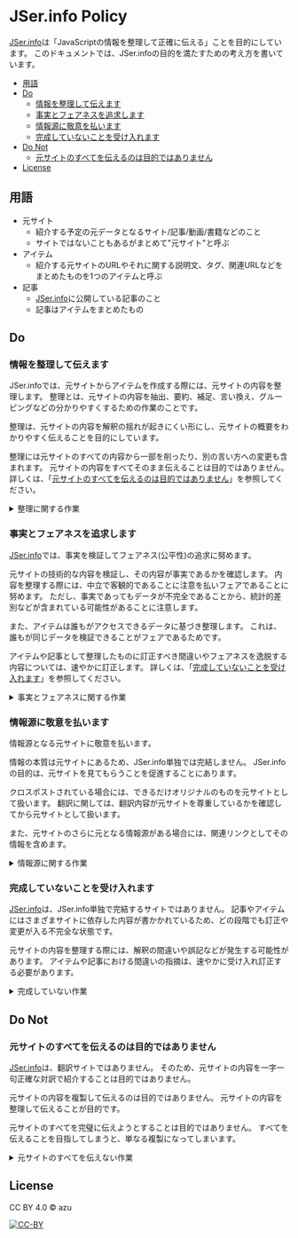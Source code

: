 # JSer.info Policy

[JSer.info][]は「JavaScriptの情報を整理して正確に伝える」ことを目的にしています。
このドキュメントでは、JSer.infoの目的を満たすための考え方を書いています。

<!-- TOC -->

- [用語](#%E7%94%A8%E8%AA%9E)
- [Do](#do)
    - [情報を整理して伝えます](#%E6%83%85%E5%A0%B1%E3%82%92%E6%95%B4%E7%90%86%E3%81%97%E3%81%A6%E4%BC%9D%E3%81%88%E3%81%BE%E3%81%99)
    - [事実とフェアネスを追求します](#%E4%BA%8B%E5%AE%9F%E3%81%A8%E3%83%95%E3%82%A7%E3%82%A2%E3%83%8D%E3%82%B9%E3%82%92%E8%BF%BD%E6%B1%82%E3%81%97%E3%81%BE%E3%81%99)
    - [情報源に敬意を払います](#%E6%83%85%E5%A0%B1%E6%BA%90%E3%81%AB%E6%95%AC%E6%84%8F%E3%82%92%E6%89%95%E3%81%84%E3%81%BE%E3%81%99)
    - [完成していないことを受け入れます](#%E5%AE%8C%E6%88%90%E3%81%97%E3%81%A6%E3%81%84%E3%81%AA%E3%81%84%E3%81%93%E3%81%A8%E3%82%92%E5%8F%97%E3%81%91%E5%85%A5%E3%82%8C%E3%81%BE%E3%81%99)
- [Do Not](#do-not)
    - [元サイトのすべてを伝えるのは目的ではありません](#%E5%85%83%E3%82%B5%E3%82%A4%E3%83%88%E3%81%AE%E3%81%99%E3%81%B9%E3%81%A6%E3%82%92%E4%BC%9D%E3%81%88%E3%82%8B%E3%81%AE%E3%81%AF%E7%9B%AE%E7%9A%84%E3%81%A7%E3%81%AF%E3%81%82%E3%82%8A%E3%81%BE%E3%81%9B%E3%82%93)
- [License](#license)

<!-- /TOC -->

## 用語

- 元サイト
    - 紹介する予定の元データとなるサイト/記事/動画/書籍などのこと
    - サイトではないこともあるがまとめて"元サイト"と呼ぶ
- アイテム
    - 紹介する元サイトのURLやそれに関する説明文、タグ、関連URLなどをまとめたものを1つのアイテムと呼ぶ
- 記事
    - [JSer.info][]に公開している記事のこと
    - 記事はアイテムをまとめたもの

## Do

### 情報を整理して伝えます

JSer.infoでは、元サイトからアイテムを作成する際には、元サイトの内容を整理します。
整理とは、元サイトの内容を抽出、要約、補足、言い換え、グルーピングなどの分かりやすくするための作業のことです。

整理は、元サイトの内容を解釈の揺れが起きにくい形にし、元サイトの概要をわかりやすく伝えることを目的にしています。

整理には元サイトのすべての内容から一部を削ったり、別の言い方への変更も含まれます。
元サイトの内容をすべてそのまま伝えることは目的ではありません。
詳しくは、「[元サイトのすべてを伝えるのは目的ではありません](#元サイトのすべてを伝えるのは目的ではありません)」を参照してください。

<details>
<summary>整理に関する作業</summary>

- グルーピング
    - リリースノートなら`major`/`minor`/`patch`を意識してまとめる
        - 破壊的な変更、機能追加と修正でまとめる
    - 種類でまとめて順番に見れば分かる形にする
- リリースノート
    - 意見と事実を分ける
- 元サイトの目的
    - 元サイトの目的を明らかにして伝える
    - 現実の実装と目的が離れているときがある
- 行き違いのある言葉を減らす
    - 軽量、互換など解釈の違いが起きやすい言葉に補足を加える or 置き換える
    - 互換性はどこまで目指しているのかという目的に置き換える
    - 軽量は具体的に何が(サイズ、パフォーマンス)軽量なのかを分かるようにする または 具体的な数字へと置き換える
- 関連リソース
    - 関連する/依存するリソースを関連アイテムとしてまとめる
</details>

### 事実とフェアネスを追求します

[JSer.info][]では、事実を検証してフェアネス(公平性)の追求に努めます。

元サイトの技術的な内容を検証し、その内容が事実であるかを確認します。
内容を整理する際には、中立で客観的であることに注意を払いフェアであることに努めます。
ただし、事実であってもデータが不完全であることから、統計的差別などが含まれている可能性があることに注意します。

また、アイテムは誰もがアクセスできるデータに基づき整理します。
これは、誰もが同じデータを検証できることがフェアであるためです。

アイテムや記事として整理したものに訂正すべき間違いやフェアネスを逸脱する内容については、速やかに訂正します。
詳しくは、「[完成していないことを受け入れます](#完成していないことを受け入れます)」を参照してください。

<details>
<summary>事実とフェアネスに関する作業</summary>

- 技術的な嘘はつかない
    - 技術的な嘘は目立つため検証の手間を省かない
- 誇張表現をそのまま捉えない
    - 伝聞して拡散する役割ではない
    - 事実を検証して整理する
- 事実によるデータの差別は避ける
    - 統計的差別のように元データが不完全であるため、その事実が見えている可能性があることに注意する
    - トレンドデータ
        - トレンドデータについては曖昧性が含まれていることを意識する
        - 日付(正確)
        - 新規性(やや曖昧 - 類似の調査が必要)
        - トレンド(曖昧 - 人/世の中への依存)
    - アンケート
        - アンケートには回答者によるデータの偏りが発生しやすい
        - アンケートの回答者の地域によっても差が出てくることがある
        - アンケートの結果については、元データに対する注釈を入れる または アイテムとする時にデータに対する結論に対しては扱わない(読み手の解釈に委ねる)など
- 人が容認できない言葉を避ける
    - ジェンダー、差別、FUDなど、ただの差別になっていかを確認する
    - アイテムが[コントリビューター行動規範](https://github.com/jser/.github/blob/master/CODE_OF_CONDUCT.md)に反した内容ではないかを確認する
    - 主観を取り除くことは難しいため、指摘は速やかに受け入れる
- 偏り
    - 意見の偏りを常に意識する
    - 客観的に整理する
    - 意見そのものが悪いわけではないため、記事としてバランスを意識する
- Public/透明性
    - 元サイトなどについては、誰もがなにかしらの方法でアクセスできる情報のみを扱う
    - 招待されないと見れない or 特定の人のみが見える情報をベースにして書かない
    - これはデータの偏りを少なくためにも注意を払う
- 比較する場合の事実と再現性
    - ベンチマークは注意して事実を検証する

</details>

### 情報源に敬意を払います

情報源となる元サイトに敬意を払います。

情報の本質は元サイトにあるため、JSer.info単独では完結しません。
JSer.infoの目的は、元サイトを見てもらうことを促進することにあります。

クロスポストされている場合には、できるだけオリジナルのものを元サイトとして扱います。
翻訳に関しては、翻訳内容が元サイトを尊重しているかを確認してから元サイトとして扱います。

また、元サイトのさらに元となる情報源がある場合には、関連リンクとしてその情報を含めます。

<details>
<summary>情報源に関する作業</summary>

- 目的はJavaScriptの情報を”紹介”ではなく”知ってもらう”事にある
    - [JSer.infoについて - JSer.info](https://jser.info/about/)
- 媒体の特性を見る
    - クロスポストサイト
        - できるだけクロスポストの作者オリジナルの記事を元サイトとして扱う
    - 転載
        - 作者オリジナルの記事を元サイトとして扱う
- 翻訳
    - 翻訳がライセンスは正しいかを確認する
    - 翻訳が元の内容を逸脱するようなタイトルや内容に変更してないかを確認する
    - 翻訳の原文に対するリンクをアイテムの関連記事として入れる
    - 原文と翻訳がほぼ同時に公開されている場合は、原文を元サイトとして扱う
- 元サイトの元
    - 元サイトのさらに元サイトがあるなら関連リンクとして扱う

</details>

### 完成していないことを受け入れます

[JSer.info][]は、JSer.info単独で完結するサイトではありません。
記事やアイテムにはさまざまサイトに依存した内容が書かかれているため、どの段階でも訂正や変更が入る不完全な状態です。

元サイトの内容を整理する際には、解釈の間違いや誤記などが発生する可能性があります。
アイテムや記事における間違いの指摘は、速やかに受け入れ訂正する必要があります。

<details>
<summary>完成していない作業</summary>

- 単独で完成していないことを意識する
    - 膨大な情報を無理やりまとめて完成させようとすると、他のポリシーを逸脱しやすいことに注意する
- 間違いの訂正は速やかに受け入れる
    - 解釈の間違いが発生することはある
    - どのタイミングでも、修正を受け入れることができるようにする
    - [jser/jser.info](https://github.com/jser/jser.info "jser/jser.info")
        - アイテムのデータを修正したい場合
    - [jser/jser.github.io](https://github.com/jser/jser.github.io "jser/jser.github.io")
        - [JSer.info][]の記事を修正したい場合
- 分からないものを独自解釈しない
    - わからないものはわからないものとして扱う

</details>

## Do Not

### 元サイトのすべてを伝えるのは目的ではありません

[JSer.info][]は、翻訳サイトではありません。
そのため、元サイトの内容を一字一句正確な対訳で紹介することは目的ではありません。

元サイトの内容を複製して伝えるのは目的ではありません。
元サイトの内容を整理して伝えることが目的です。

元サイトのすべてを完璧に伝えようとすることは目的ではありません。
すべてを伝えることを目指してしまうと、単なる複製になってしまいます。

<details>
<summary>元サイトのすべてを伝えない作業</summary>

- 翻訳するのは目的ではありません
    - 一字一句正確な対訳を作ることは目的でありません
    - これは他のポリシーに反してしまいやすい
    - 情報を整理することを考え、取捨選択することを意識します
- 元サイトの内容を複製するのは役割ではありません
    - JSer.infoにすべての情報が集約される必要はないため、情報をすべて複製する必要はありません
    - JSer.infoの目的は、紹介することではなく、知ってもらうためです
    - そのため、必ずしもユーザーはJSer.info自体を見る必要はありません

</details>


## License

CC BY 4.0 © azu

[![CC-BY](https://licensebuttons.net/l/by/4.0/88x31.png)](http://creativecommons.org/licenses/by/4.0/)


[JSer.info]: https://jser.info
